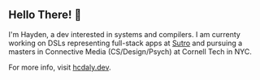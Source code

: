 ## Hello There! 👋

I'm Hayden, a dev interested in systems and compilers. I am currenty working on DSLs representing full-stack apps at [Sutro](https://sutro.xyz/) and pursuing a masters in Connective Media (CS/Design/Psych) at Cornell Tech in NYC.

For more info, visit [hcdaly.dev](https://hcdaly.dev/).
